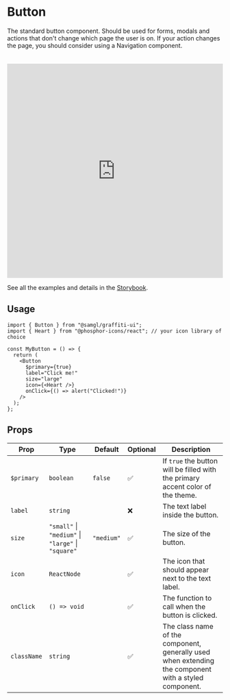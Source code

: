 # Button

The standard button component. Should be used for forms, modals and actions that don't change which page the user is on. If your action changes the page, you should consider using a Navigation component.

<iframe src="https://samhynds.github.io/graffiti-ui/storybook?path=/story/buttons-button--primary&viewMode=story&shortcuts=false&singleStory=true"
     style="width:100%; height:500px; border:0; margin-top: 20px;"
     title="graffiti-button-example-1"
   ></iframe>

See all the examples and details in the [Storybook](https://samhynds.github.io/graffiti-ui/storybook?path=/docs/buttons-button--docs).

## Usage

```tsx
import { Button } from "@samgl/graffiti-ui";
import { Heart } from "@phosphor-icons/react"; // your icon library of choice

const MyButton = () => {
  return (
    <Button
      $primary={true}
      label="Click me!"
      size="large"
      icon={<Heart />}
      onClick={() => alert("Clicked!")}
    />
  );
};
```

## Props

| Prop        | Type                                               | Default    | Optional | Description                                                                                           |
| ----------- | -------------------------------------------------- | ---------- | -------- | ----------------------------------------------------------------------------------------------------- |
| `$primary`  | `boolean`                                          | `false`    | ✅       | If `true` the button will be filled with the primary accent color of the theme.                       |
| `label`     | `string`                                           |            | ❌       | The text label inside the button.                                                                     |
| `size`      | `"small"` \| `"medium"` \| `"large"` \| `"square"` | `"medium"` | ✅       | The size of the button.                                                                               |
| `icon`      | `ReactNode`                                        |            | ✅       | The icon that should appear next to the text label.                                                   |
| `onClick`   | `() => void`                                       |            | ✅       | The function to call when the button is clicked.                                                      |
| `className` | `string`                                           |            | ✅       | The class name of the component, generally used when extending the component with a styled component. |
